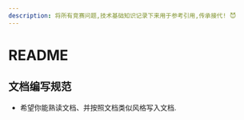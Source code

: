 ```yaml
---
description: 将所有竞赛问题,技术基础知识记录下来用于参考引用,传承接代! 😈
---
```


# README

## 文档编写规范
*   希望你能熟读文档、并按照文档类似风格写入文档.